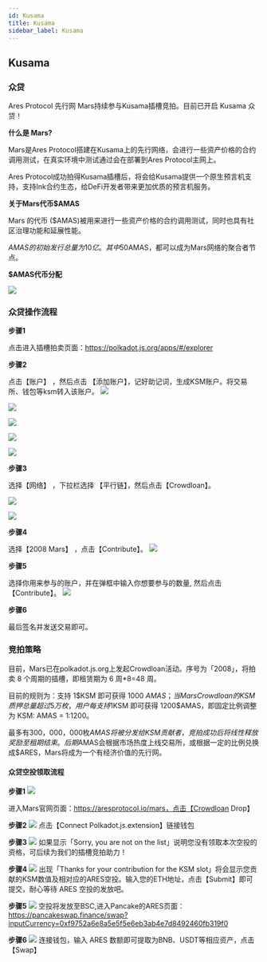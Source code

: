 ```yaml
---
id: Kusama
title: Kusama
sidebar_label: Kusama
---
```

## Kusama

### 众贷

Ares Protocol 先行网 Mars持续参与Kusama插槽竞拍。目前已开启 Kusama 众贷！

**什么是 Mars?**

Mars是Ares Protocol搭建在Kusama上的先行网络，会进行一些资产价格的合约调用测试，在真实环境中测试通过会在部署到Ares Protocol主网上。

Ares Protocol成功拍得Kusama插槽后，将会给Kusama提供一个原生预言机支持，支持Ink合约生态，给DeFi开发者带来更加优质的预言机服务。

**关于Mars代币$AMAS**

Mars 的代币 ($AMAS)被用来进行一些资产价格的合约调用测试，同时也具有社区治理功能和延展性能。

$AMAS的初始发行总量为 10 亿。其中50%将用于卡槽拍卖，无私募轮投资及团队持有，致力于成为完全去中心化的社区治理型代币。任何社区用户只要质押一定$AMAS，都可以成为Mars网络的聚合者节点。

**$AMAS代币分配**

![](assets/build/51.png)


### 众贷操作流程

**步骤1**

点击进入插槽拍卖页面：https://polkadot.js.org/apps/#/explorer	


**步骤2**	

点击【账户】 ，然后点击 【添加账户】，记好助记词，生成KSM账户。将交易所、钱包等ksm转入该账户。
![](assets/build/52.png)

![](assets/build/53.png)

![](assets/build/54.png)

![](assets/build/55.png)

![](assets/build/56.png)

**步骤3**

选择【网络】 ，下拉栏选择 【平行链】，然后点击【Crowdloan】。

![](assets/build/220.png)

![](assets/build/221.png)

**步骤4**

选择【2008 Mars】 ，点击【Contribute】。
![](assets/build/59.png)

**步骤5**

选择你用来参与的账户，并在弹框中输入你想要参与的数量, 然后点击 【Contribute】。
![](assets/build/60.png)

**步骤6**

最后签名并发送交易即可。


### 竞拍策略

目前，Mars已在polkadot.js.org上发起Crowdloan活动。序号为「2008」，将拍卖 8 个周期的插槽，即租赁期为 6 周*8=48 周。

目前的规则为：支持 1$KSM 即可获得 1000 $AMAS；当Mars Crowdloan的KSM质押总量超过5万枚，用户每支持 1$KSM 即可获得 1200$AMAS，即固定比例调整为 KSM: AMAS = 1:1200。


最多有300，000，000枚$AMAS将被分发给KSM贡献者，竞拍成功后将线性释放奖励至租期结束。后期$AMAS会根据市场热度上线交易所，或根据一定的比例兑换成$ARES，Mars将成为一个有经济价值的先行网。



#### 众贷空投领取流程

**步骤1**
![](assets/build/61.png)

进入Mars官网页面：https://aresprotocol.io/mars，点击【Crowdloan Drop】

**步骤2**
![](assets/build/62.png)
点击【Connect Polkadot.js.extension】链接钱包

**步骤3**
![](assets/build/63.png)
如果显示「Sorry, you are not on the list」说明您没有领取本次空投的资格，可后续为我们的插槽竞拍助力！

**步骤4**
![](assets/build/64.png)
出现「Thanks for your contribution for the KSM slot」将会显示您贡献的KSM数值及相对应的ARES空投。输入您的ETH地址，点击【Submit】即可提交，耐心等待 ARES 空投的发放吧。



**步骤5**
![](assets/build/65.png)
空投将发放至BSC,进入Pancake的ARES页面：https://pancakeswap.finance/swap?inputCurrency=0xf9752a6e8a5e5f5e6eb3ab4e7d8492460fb319f0

**步骤6**
![](assets/build/66.png)
连接钱包，输入 ARES 数额即可提取为BNB、USDT等相应资产，点击【Swap】
